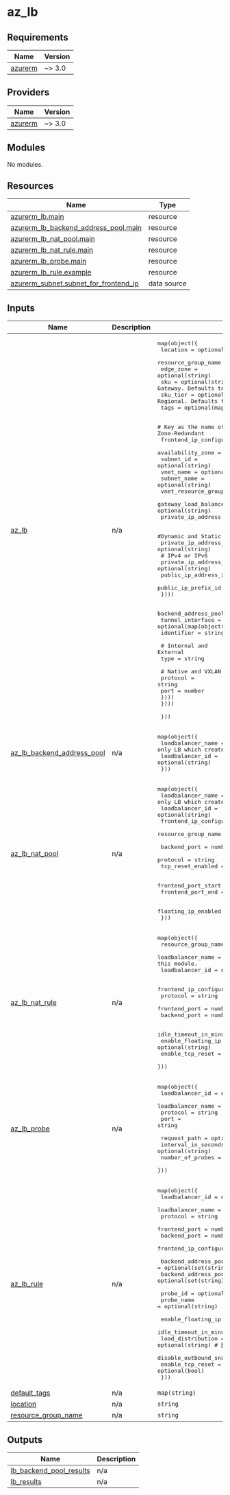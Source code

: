 # az_lb

<!-- BEGINNING OF PRE-COMMIT-TERRAFORM DOCS HOOK -->
## Requirements

| Name | Version |
|------|---------|
| <a name="requirement_azurerm"></a> [azurerm](#requirement\_azurerm) | ~> 3.0 |

## Providers

| Name | Version |
|------|---------|
| <a name="provider_azurerm"></a> [azurerm](#provider\_azurerm) | ~> 3.0 |

## Modules

No modules.

## Resources

| Name | Type |
|------|------|
| [azurerm_lb.main](https://registry.terraform.io/providers/hashicorp/azurerm/latest/docs/resources/lb) | resource |
| [azurerm_lb_backend_address_pool.main](https://registry.terraform.io/providers/hashicorp/azurerm/latest/docs/resources/lb_backend_address_pool) | resource |
| [azurerm_lb_nat_pool.main](https://registry.terraform.io/providers/hashicorp/azurerm/latest/docs/resources/lb_nat_pool) | resource |
| [azurerm_lb_nat_rule.main](https://registry.terraform.io/providers/hashicorp/azurerm/latest/docs/resources/lb_nat_rule) | resource |
| [azurerm_lb_probe.main](https://registry.terraform.io/providers/hashicorp/azurerm/latest/docs/resources/lb_probe) | resource |
| [azurerm_lb_rule.example](https://registry.terraform.io/providers/hashicorp/azurerm/latest/docs/resources/lb_rule) | resource |
| [azurerm_subnet.subnet_for_frontend_ip](https://registry.terraform.io/providers/hashicorp/azurerm/latest/docs/data-sources/subnet) | data source |

## Inputs

| Name | Description | Type | Default | Required |
|------|-------------|------|---------|:--------:|
| <a name="input_az_lb"></a> [az\_lb](#input\_az\_lb) | n/a | <pre>map(object({<br>    location            = optional(string)<br>    resource_group_name = optional(string)<br>    edge_zone           = optional(string)<br>    sku                 = optional(string) # Basic, Standard and Gateway. Defaults to Basic.<br>    sku_tier            = optional(string) # Global and Regional. Defaults to Regional<br>    tags                = optional(map(string))<br><br>    # Key as the name of frontend_ip_configuration Defaults to Zone-Redundant<br>    frontend_ip_configuration = optional(map(object({<br>      availability_zone                                  = optional(set(string))<br>      subnet_id                                          = optional(string)<br>      vnet_name                                          = optional(string)<br>      subnet_name                                        = optional(string)<br>      vnet_resource_group_name                           = optional(string)<br>      gateway_load_balancer_frontend_ip_configuration_id = optional(string)<br>      private_ip_address                                 = optional(string)<br><br>      #Dynamic and Static<br>      private_ip_address_allocation = optional(string)<br>      # IPv4 or IPv6<br>      private_ip_address_version = optional(string)<br>      public_ip_address_id       = optional(string)<br>      public_ip_prefix_id        = optional(string)<br>    })))<br><br>    backend_address_pool = optional(map(object({<br>      tunnel_interface = optional(map(object({<br>        identifier = string<br><br>        # Internal and External<br>        type = string<br><br>        # Native and VXLAN<br>        protocol = string<br>        port     = number<br>      })))<br>    })))<br><br>  }))</pre> | `{}` | no |
| <a name="input_az_lb_backend_address_pool"></a> [az\_lb\_backend\_address\_pool](#input\_az\_lb\_backend\_address\_pool) | n/a | <pre>map(object({<br>    loadbalancer_name = optional(string) # Support only LB which created in this module.<br>    loadbalancer_id   = optional(string)<br>  }))</pre> | `{}` | no |
| <a name="input_az_lb_nat_pool"></a> [az\_lb\_nat\_pool](#input\_az\_lb\_nat\_pool) | n/a | <pre>map(object({<br>    loadbalancer_name              = optional(string) # Support only LB which created in this module.<br>    loadbalancer_id                = optional(string)<br>    frontend_ip_configuration_name = string<br>    resource_group_name            = optional(string)<br><br>    backend_port      = number<br>    protocol          = string<br>    tcp_reset_enabled = optional(bool)<br><br>    frontend_port_start = number<br>    frontend_port_end   = number<br><br>    floating_ip_enabled = optional(bool)<br>  }))</pre> | `{}` | no |
| <a name="input_az_lb_nat_rule"></a> [az\_lb\_nat\_rule](#input\_az\_lb\_nat\_rule) | n/a | <pre>map(object({<br>    resource_group_name = optional(string)<br>    loadbalancer_name   = optional(string) # Support only LB which created in this module.<br>    loadbalancer_id     = optional(string)<br><br>    frontend_ip_configuration_name = string<br>    protocol                       = string<br>    frontend_port                  = number<br>    backend_port                   = number<br><br>    idle_timeout_in_minutes = optional(number)<br>    enable_floating_ip      = optional(string)<br>    enable_tcp_reset        = optional(bool)<br>  }))</pre> | n/a | yes |
| <a name="input_az_lb_probe"></a> [az\_lb\_probe](#input\_az\_lb\_probe) | n/a | <pre>map(object({<br>    loadbalancer_id   = optional(string)<br>    loadbalancer_name = optional(string)<br>    protocol          = string<br>    port              = string<br><br>    request_path        = optional(string)<br>    interval_in_seconds = optional(string)<br>    number_of_probes    = optional(string)<br>  }))</pre> | `{}` | no |
| <a name="input_az_lb_rule"></a> [az\_lb\_rule](#input\_az\_lb\_rule) | n/a | <pre>map(object({<br>    loadbalancer_id                = optional(string)<br>    loadbalancer_name              = optional(string)<br>    protocol                       = string<br>    frontend_port                  = number<br>    backend_port                   = number<br>    frontend_ip_configuration_name = string<br><br>    backend_address_pool_ids   = optional(set(string))<br>    backend_address_pool_names = optional(set(string))<br><br>    probe_id   = optional(string)<br>    probe_name = optional(string)<br><br>    enable_floating_ip      = optional(bool)<br>    idle_timeout_in_minutes = optional(number)<br>    load_distribution       = optional(string) # https://registry.terraform.io/providers/hashicorp/azurerm/latest/docs/resources/lb_rule#load_distribution<br>    disable_outbound_snat   = optional(bool)<br>    enable_tcp_reset        = optional(bool)<br>  }))</pre> | `{}` | no |
| <a name="input_default_tags"></a> [default\_tags](#input\_default\_tags) | n/a | `map(string)` | `{}` | no |
| <a name="input_location"></a> [location](#input\_location) | n/a | `string` | `null` | no |
| <a name="input_resource_group_name"></a> [resource\_group\_name](#input\_resource\_group\_name) | n/a | `string` | `null` | no |

## Outputs

| Name | Description |
|------|-------------|
| <a name="output_lb_backend_pool_results"></a> [lb\_backend\_pool\_results](#output\_lb\_backend\_pool\_results) | n/a |
| <a name="output_lb_results"></a> [lb\_results](#output\_lb\_results) | n/a |
<!-- END OF PRE-COMMIT-TERRAFORM DOCS HOOK -->
